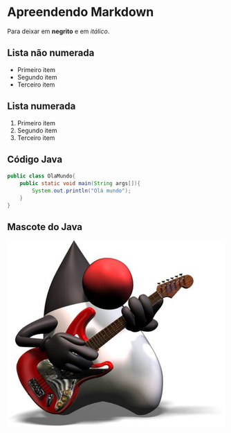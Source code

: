 # Apreendendo Markdown

Para deixar em **negrito** e em *itálico*.

## Lista não numerada
- Primeiro item
- Segundo item
- Terceiro item

## Lista numerada

1. Primeiro item
1. Segundo item
1. Terceiro item

## Código Java

```java
public class OlaMundo{
    public static void main(String args[]){
        System.out.println("Olá mundo");
    }
}
```

## Mascote do Java

![Mascote do Java](./duke.jpg)